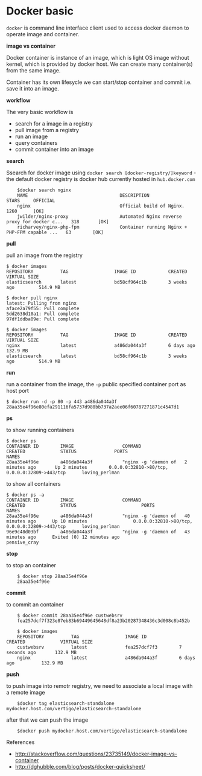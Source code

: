 
# Docker basic

`docker` is command line interface client used to access docker daemon to operate image and container. 

**image vs container**

Docker container is instance of an image, which is light OS image without kernel, which is provided by docker host. We can create many container(s) from the same image.

Container has its own lifesycle we can start/stop container and commit i.e. save it into an image.

**workflow**

The very basic workflow is

* search for a image in a registry
* pull image from a registry
* run an image
* query containers
* commit container into an image

**search**

Ssearch for docker image using `docker search [docker-registry/]keyword` - the default docker registry is docker hub currently hosted in `hub.docker.com`

        $docker search nginx
        NAME                                  DESCRIPTION                                     STARS     OFFICIAL 
        nginx                                 Official build of Nginx.                        1260      [OK]
        jwilder/nginx-proxy                   Automated Nginx reverse proxy for docker c...   318       [OK]
        richarvey/nginx-php-fpm               Container running Nginx + PHP-FPM capable ...   63        [OK]

**pull**

pull an image from the registry

    $ docker images
    REPOSITORY          TAG                 IMAGE ID            CREATED             VIRTUAL SIZE
    elasticsearch       latest              bd58cf964c1b        3 weeks ago         514.9 MB

    $ docker pull nginx
    latest: Pulling from nginx
    aface2a79f55: Pull complete
    5dd2638d10a1: Pull complete
    97df1ddba09e: Pull complete
    
    $ docker images
    REPOSITORY          TAG                 IMAGE ID            CREATED             VIRTUAL SIZE
    nginx               latest              a486da044a3f        6 days ago          132.9 MB
    elasticsearch       latest              bd58cf964c1b        3 weeks ago         514.9 MB

**run**

run a container from the image, the `-p` public specified container port as host port 

    $ docker run -d -p 80 -p 443 a486da044a3f
    28aa35e4f96e80efa291116fa5737d980bb737a2aee06f60787271871c4547d1
  

**ps**

to show running containers

    $ docker ps
    CONTAINER ID        IMAGE                  COMMAND                CREATED             STATUS              PORTS                                              NAMES
    28aa35e4f96e        a486da044a3f           "nginx -g 'daemon of   2 minutes ago       Up 2 minutes        0.0.0.0:32810->80/tcp, 0.0.0.0:32809->443/tcp      loving_perlman

to show all containers

    $ docker ps -a
    CONTAINER ID        IMAGE                  COMMAND                CREATED             STATUS                        PORTS                                              NAMES
    28aa35e4f96e        a486da044a3f           "nginx -g 'daemon of   40 minutes ago      Up 10 minutes                 0.0.0.0:32810->80/tcp, 0.0.0.0:32809->443/tcp      loving_perlman
    96e9c48d03bf        a486da044a3f           "nginx -g 'daemon of   43 minutes ago      Exited (0) 12 minutes ago                                                        pensive_cray
**stop**

to stop an container

        $ docker stop 28aa35e4f96e
        28aa35e4f96e

**commit**

to commit an container

        $ docker commit 28aa35e4f96e custwebsrv
        fea257dcf7f323e87eb83b69449645648df8a23b20287348436c3d008c8b452b

        $ docker images
        REPOSITORY          TAG                 IMAGE ID            CREATED             VIRTUAL SIZE
        custwebsrv          latest              fea257dcf7f3        7 seconds ago       132.9 MB
        nginx               latest              a486da044a3f        6 days ago          132.9 MB

**push**

to push image into remotr registry, we need to associate a local image with a remote image

        $docker tag elasticsearch-standalone mydocker.host.com/vertigo/elasticsearch-standalone
        
after that we can push the image

        $docker push mydocker.host.com/vertigo/elasticsearch-standalone
        

References

* http://stackoverflow.com/questions/23735149/docker-image-vs-container
* http://dghubble.com/blog/posts/docker-quicksheet/
